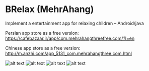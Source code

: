 # BRelax (MehrAhang)
Implement a entertainment app for relaxing children – Android/java

Persian app store as a free version:
https://cafebazaar.ir/app/com.mehrahangthreefree.com/?l=en

Chinese app store as a free version:
http://m.anzhi.com/app_5131_com.mehrahangthree.com.html


 
![alt text]( https://s.cafebazaar.ir/1/upload/screenshot/com.mehrahangthreefree.com0.jpg)
![alt text]( https://s.cafebazaar.ir/1/upload/screenshot/com.mehrahangthreefree.com2.jpg)
![alt text]( https://s.cafebazaar.ir/1/upload/screenshot/com.mehrahangthreefree.com4.jpg)
![alt text]( https://s.cafebazaar.ir/1/upload/screenshot/com.mehrahangthreefree.com5.jpg)
 
